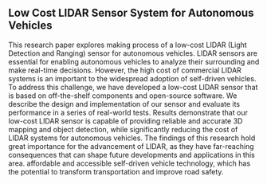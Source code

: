 ## Low Cost LIDAR Sensor System for Autonomous Vehicles


This research paper explores making process of a low-cost LIDAR (Light Detection and Ranging) sensor for autonomous vehicles. LIDAR sensors are essential for enabling autonomous vehicles to analyze their surrounding and make real-time decisions. However, the high cost of commercial LIDAR systems is an important to the widespread adoption of self-driven vehicles. To address this challenge, we have developed a low-cost LIDAR sensor that is based on off-the-shelf components and open-source software. We describe the design and implementation of our sensor and evaluate its performance in a series of real-world tests. Results demonstrate that our low-cost LIDAR sensor is capable of providing reliable and accurate 3D mapping and object detection, while significantly reducing the cost of LIDAR systems for autonomous vehicles. The findings of this research hold great importance for the advancement of LIDAR, as they have far-reaching consequences that can shape future developments and applications in this area. affordable and accessible self-driven vehicle technology, which has the potential to transform transportation and improve road safety.
